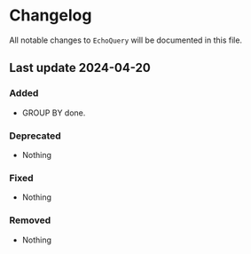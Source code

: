 # Changelog

All notable changes to `EchoQuery` will be documented in this file.

## Last update 2024-04-20

### Added
- GROUP BY done.

### Deprecated
- Nothing

### Fixed
- Nothing

### Removed
- Nothing
